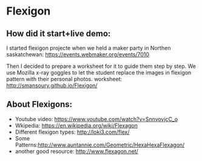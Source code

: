 # Flexigon
**How did it start+live demo:**
--------------
I started flexigon projecte when we held a maker party in Northen saskatchewan: https://events.webmaker.org/events/7010

Then I decided to prepare a worksheet for it to guide them step by step. We use Mozilla x-ray goggles to let the student replace the images in flexigon pattern with their personal photos. 
worksheet: http://smansoury.github.io/Flexigon/

**About Flexigons:**
--------------
- Youtube video: https://www.youtube.com/watch?v=SnnvovjcC_o
- Wkipedia: https://en.wikipedia.org/wiki/Flexagon
- Different flexigon types: http://loki3.com/flex/
- Some Patterns:http://www.auntannie.com/Geometric/HexaHexaFlexagon/
- another good resource: http://www.flexagon.net/
